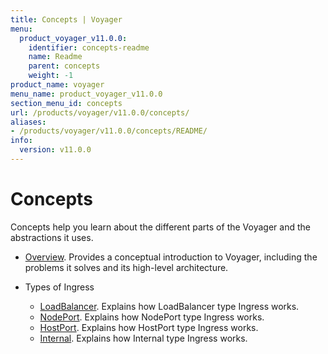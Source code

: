 ```yaml
---
title: Concepts | Voyager
menu:
  product_voyager_v11.0.0:
    identifier: concepts-readme
    name: Readme
    parent: concepts
    weight: -1
product_name: voyager
menu_name: product_voyager_v11.0.0
section_menu_id: concepts
url: /products/voyager/v11.0.0/concepts/
aliases:
- /products/voyager/v11.0.0/concepts/README/
info:
  version: v11.0.0
---
```


# Concepts

Concepts help you learn about the different parts of the Voyager and the abstractions it uses.

- [Overview](/products/voyager/v11.0.0/concepts/overview). Provides a conceptual introduction to Voyager, including the problems it solves and its high-level architecture.

- Types of Ingress
  - [LoadBalancer](/products/voyager/v11.0.0/concepts/ingress-types/loadbalancer). Explains how LoadBalancer type Ingress works.
  - [NodePort](/products/voyager/v11.0.0/concepts/ingress-types/nodeport). Explains how NodePort type Ingress works.
  - [HostPort](/products/voyager/v11.0.0/concepts/ingress-types/hostport). Explains how HostPort type Ingress works.
  - [Internal](/products/voyager/v11.0.0/concepts/ingress-types/internal). Explains how Internal type Ingress works.
